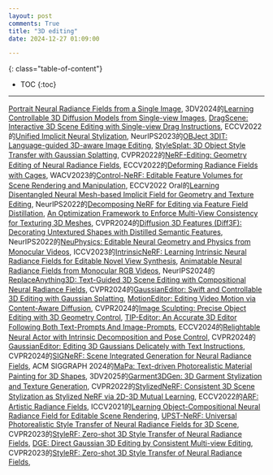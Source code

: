 ```yaml
---
layout: post
comments: True
title: "3D editing"
date: 2024-12-27 01:09:00

---
```


<!--more-->

{: class="table-of-content"}
* TOC
{:toc}

---

[Portrait Neural Radiance Fields from a Single Image](https://portrait-nerf.github.io/), 3DV2024的[Learning Controllable 3D Diffusion Models from Single-view Images](https://jiataogu.me/control3diff/), [DragScene: Interactive 3D Scene Editing with Single-view Drag Instructions](https://arxiv.org/pdf/2412.13552), ECCV2022的[Unified Implicit Neural Stylization](https://zhiwenfan.github.io/INS/), NeurIPS2023的[OBJect 3DIT: Language-guided 3D-aware Image Editing](https://prior.allenai.org/projects/object-edit), [StyleSplat: 3D Object Style Transfer with Gaussian Splatting](https://bernard0047.github.io/stylesplat/), CVPR2022的[NeRF-Editing: Geometry Editing of Neural Radiance Fields](https://github.com/IGLICT/NeRF-Editing), ECCV2022的[Deforming Radiance Fields with Cages](https://xth430.github.io/deforming-nerf/), WACV2023的[Control-NeRF: Editable Feature Volumes for Scene Rendering and Manipulation](https://virtualhumans.mpi-inf.mpg.de/control-nerf/), ECCV2022 Oral的[Learning Disentangled Neural Mesh-based Implicit Field for Geometry and Texture Editing](https://zju3dv.github.io/neumesh/), NeurIPS2022的[Decomposing NeRF for Editing via Feature Field Distillation](https://pfnet-research.github.io/distilled-feature-fields/), [An Optimization Framework to Enforce Multi-View Consistency for Texturing 3D Meshes](https://aigc3d.github.io/ConsistenTex/), CVPR2024的[Diffusion 3D Features (Diff3F): Decorating Untextured Shapes with Distilled Semantic Features](https://diff3f.github.io/), NeurIPS2022的[NeuPhysics: Editable Neural Geometry and Physics from Monocular Videos](https://sites.google.com/view/neuphysics/home), ICCV2023的[IntrinsicNeRF: Learning Intrinsic Neural Radiance Fields for Editable Novel View Synthesis](https://zju3dv.github.io/intrinsic_nerf/), [Animatable Neural Radiance Fields from Monocular RGB Videos](https://github.com/JanaldoChen/Anim-NeRF), NeurIPS2024的[ReplaceAnything3D: Text-Guided 3D Scene Editing with Compositional Neural Radiance Fields](https://replaceanything3d.github.io/), CVPR2024的[GaussianEditor: Swift and Controllable 3D Editing with Gaussian Splatting](https://buaacyw.github.io/gaussian-editor/), [MotionEditor: Editing Video Motion via Content-Aware Diffusion](https://francis-rings.github.io/MotionEditor/), CVPR2024的[Image Sculpting: Precise Object Editing with 3D Geometry Control](https://image-sculpting.github.io/), [TIP-Editor: An Accurate 3D Editor Following Both Text-Prompts And Image-Prompts](https://zjy526223908.github.io/TIP-Editor/), ECCV2024的[Relightable Neural Actor with Intrinsic Decomposition and Pose Control](https://vcai.mpi-inf.mpg.de/projects/RNA/), CVPR2024的[GaussianEditor: Editing 3D Gaussians Delicately with Text Instructions](https://gaussianeditor.github.io/), CVPR2024的[SIGNeRF: Scene Integrated Generation for Neural Radiance Fields](https://signerf.jdihlmann.com/), ACM SIGGRAPH 2024的[MaPa: Text-driven Photorealistic Material Painting for 3D Shapes](https://zhanghe3z.github.io/MaPa/), 3DV2025的[Garment3DGen: 3D Garment Stylization and Texture Generation](https://nsarafianos.github.io/garment3dgen), CVPR2022的[StylizedNeRF: Consistent 3D Scene Stylization as Stylized NeRF via 2D-3D Mutual Learning](http://geometrylearning.com/StylizedNeRF/), ECCV2022的[ARF: Artistic Radiance Fields](https://www.cs.cornell.edu/projects/arf/), ICCV2021的[Learning Object-Compositional Neural Radiance Field for Editable Scene Rendering](https://zju3dv.github.io/object_nerf/), [UPST-NeRF: Universal Photorealistic Style Transfer of Neural Radiance Fields for 3D Scene](https://semchan.github.io/UPST_NeRF/), CVPR2023的[StyleRF: Zero-shot 3D Style Transfer of Neural Radiance Fields](https://kunhao-liu.github.io/StyleRF/), [DGE: Direct Gaussian 3D Editing by Consistent Multi-view Editing](https://silent-chen.github.io/DGE/), CVPR2023的[StyleRF: Zero-shot 3D Style Transfer of Neural Radiance Fields](https://kunhao-liu.github.io/StyleRF/), 
